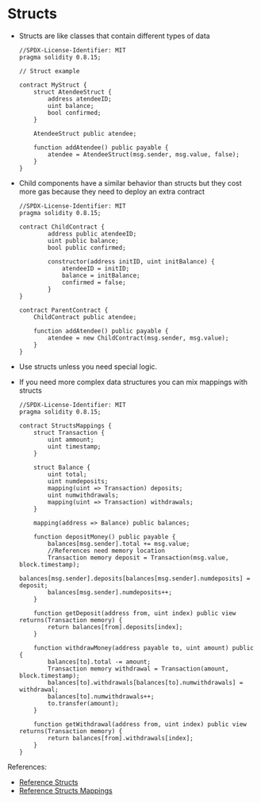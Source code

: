 # Structs

-   Structs are like classes that contain different types of data

    ```Solidity
    //SPDX-License-Identifier: MIT
    pragma solidity 0.8.15;

    // Struct example

    contract MyStruct {
        struct AtendeeStruct {
            address atendeeID;
            uint balance;
            bool confirmed;
        }

        AtendeeStruct public atendee;

        function addAtendee() public payable {
            atendee = AtendeeStruct(msg.sender, msg.value, false);
        }
    }
    ```

-   Child components have a similar behavior than structs but they cost more gas because they need to deploy an extra contract

    ```Solidity
    //SPDX-License-Identifier: MIT
    pragma solidity 0.8.15;

    contract ChildContract {
            address public atendeeID;
            uint public balance;
            bool public confirmed;

            constructor(address initID, uint initBalance) {
                atendeeID = initID;
                balance = initBalance;
                confirmed = false;
            }
    }

    contract ParentContract {
        ChildContract public atendee;

        function addAtendee() public payable {
            atendee = new ChildContract(msg.sender, msg.value);
        }
    }
    ```

-   Use structs unless you need special logic.
-   If you need more complex data structures you can mix mappings with structs

    ```Solidity
    //SPDX-License-Identifier: MIT
    pragma solidity 0.8.15;

    contract StructsMappings {
        struct Transaction {
            uint ammount;
            uint timestamp;
        }

        struct Balance {
            uint total;
            uint numdeposits;
            mapping(uint => Transaction) deposits;
            uint numwithdrawals;
            mapping(uint => Transaction) withdrawals;
        }

        mapping(address => Balance) public balances;

        function depositMoney() public payable {
            balances[msg.sender].total += msg.value;
            //References need memory location
            Transaction memory deposit = Transaction(msg.value, block.timestamp);
            balances[msg.sender].deposits[balances[msg.sender].numdeposits] = deposit;
            balances[msg.sender].numdeposits++;
        }

        function getDeposit(address from, uint index) public view returns(Transaction memory) {
            return balances[from].deposits[index];
        }

        function withdrawMoney(address payable to, uint amount) public {
            balances[to].total -= amount;
            Transaction memory withdrawal = Transaction(amount, block.timestamp);
            balances[to].withdrawals[balances[to].numwithdrawals] = withdrawal;
            balances[to].numwithdrawals++;
            to.transfer(amount);
        }

        function getWithdrawal(address from, uint index) public view returns(Transaction memory) {
            return balances[from].withdrawals[index];
        }
    }
    ```

References:

-   [Reference Structs](https://ethereum-blockchain-developer.com/2022-04-smart-wallet/02-structs/)
-   [Reference Structs Mappings](https://ethereum-blockchain-developer.com/2022-04-smart-wallet/03-structs-and-mappings/)
